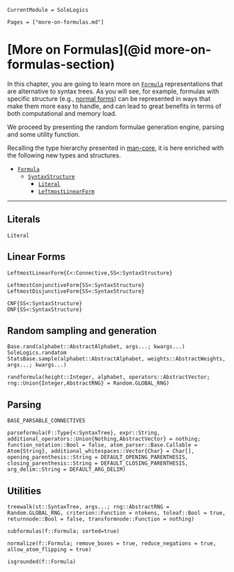 ```@meta
CurrentModule = SoleLogics
```

```@contents
Pages = ["more-on-formulas.md"]
```

# [More on Formulas](@id more-on-formulas-section)
In this chapter, you are going to learn more on [`Formula`](@ref) representations that are alternative to syntax trees. As you will see, for example, formulas with specific structure (e.g., [normal forms](https://en.wikipedia.org/wiki/Canonical_normal_form)) can be represented in ways that make them more easy to handle, and can lead to great benefits in terms of both computational and memory load.

We proceed by presenting the random formulae generation engine, parsing and some utility function.

Recalling the type hierarchy presented in [man-core](@ref), it is here enriched with the following new types and structures.

- [`Formula`](@ref)
    - [`SyntaxStructure`](@ref)
        - [`Literal`](@ref)
        - [`LeftmostLinearForm`](@ref)
---

## Literals
```@docs
Literal
```

## Linear Forms
```@docs
LeftmostLinearForm{C<:Connective,SS<:SyntaxStructure}

LeftmostConjunctiveForm{SS<:SyntaxStructure}
LeftmostDisjunctiveForm{SS<:SyntaxStructure}

CNF{SS<:SyntaxStructure}
DNF{SS<:SyntaxStructure}
```

<!-- 
  - [`AnchoredFormula`](@ref)

```@docs
AnchoredFormula
logic(φ::AnchoredFormula)
synstruct(φ::AnchoredFormula)

baseformula(φ::Formula; infer_logic = true, additional_operators::Union{Nothing,Vector{<:Operator}} = nothing, kwargs...)

parseformula(::Type{AnchoredFormula}, expr::String, additional_operators::Union{Nothing,Vector{<:Operator}} = nothing; operators::Union{Nothing,Vector{<:Operator}}, grammar::Union{Nothing,AbstractGrammar} = nothing, algebra::Union{Nothing,AbstractAlgebra} = nothing, kwargs...)
``` -->

## Random sampling and generation

```@docs
Base.rand(alphabet::AbstractAlphabet, args...; kwargs...)
SoleLogics.randatom
StatsBase.sample(alphabet::AbstractAlphabet, weights::AbstractWeights, args...; kwargs...)

randformula(height::Integer, alphabet, operators::AbstractVector; rng::Union{Integer,AbstractRNG} = Random.GLOBAL_RNG)
```

## Parsing

```@docs
BASE_PARSABLE_CONNECTIVES

parseformula(F::Type{<:SyntaxTree}, expr::String, additional_operators::Union{Nothing,AbstractVector} = nothing; function_notation::Bool = false, atom_parser::Base.Callable = Atom{String}, additional_whitespaces::Vector{Char} = Char[], opening_parenthesis::String = DEFAULT_OPENING_PARENTHESIS, closing_parenthesis::String = DEFAULT_CLOSING_PARENTHESIS, arg_delim::String = DEFAULT_ARG_DELIM)
```

## Utilities

```@docs
treewalk(st::SyntaxTree, args...; rng::AbstractRNG = Random.GLOBAL_RNG, criterion::Function = ntokens, toleaf::Bool = true, returnnode::Bool = false, transformnode::Function = nothing)

subformulas(f::Formula; sorted=true)

normalize(f::Formula; remove_boxes = true, reduce_negations = true, allow_atom_flipping = true)

isgrounded(f::Formula)
```
